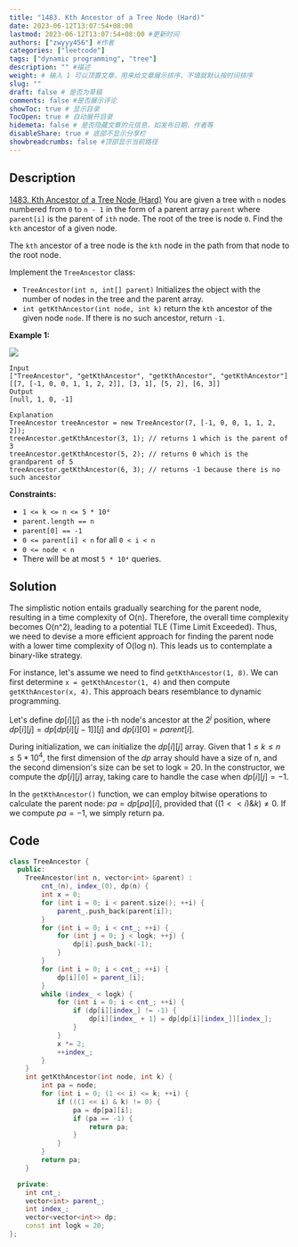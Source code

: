 ```yaml
---
title: "1483. Kth Ancestor of a Tree Node (Hard)"
date: 2023-06-12T13:07:54+08:00
lastmod: 2023-06-12T13:07:54+08:00 #更新时间
authors: ["zwyyy456"] #作者
categories: ["leetcode"]
tags: ["dynamic programming", "tree"]
description: "" #描述
weight: # 输入 1 可以顶置文章，用来给文章展示排序，不填就默认按时间排序
slug: ""
draft: false # 是否为草稿
comments: false #是否展示评论
showToc: true # 显示目录
TocOpen: true # 自动展开目录
hidemeta: false # 是否隐藏文章的元信息，如发布日期、作者等
disableShare: true # 底部不显示分享栏
showbreadcrumbs: false #顶部显示当前路径
---
```

## Description

[1483. Kth Ancestor of a Tree Node (Hard)](https://leetcode.com/problems/kth-ancestor-of-a-tree-node/)
You are given a tree with `n` nodes numbered from `0` to `n - 1` in the form of a parent array
`parent` where `parent[i]` is the parent of `ith` node. The root of the tree is node `0`. Find the
`kth` ancestor of a given node.

The `kth` ancestor of a tree node is the `kth` node in the path from that node to the root node.

Implement the `TreeAncestor` class:

- `TreeAncestor(int n, int[] parent)` Initializes the object with the number of nodes in the tree and
the parent array.
- `int getKthAncestor(int node, int k)` return the `kth` ancestor of the given node `node`. If there
is no such ancestor, return `-1`.

**Example 1:**

![](https://pic-upyun.zwyyy456.tech/smms/2023-12-26-065559.png)

```
Input
["TreeAncestor", "getKthAncestor", "getKthAncestor", "getKthAncestor"]
[[7, [-1, 0, 0, 1, 1, 2, 2]], [3, 1], [5, 2], [6, 3]]
Output
[null, 1, 0, -1]

Explanation
TreeAncestor treeAncestor = new TreeAncestor(7, [-1, 0, 0, 1, 1, 2, 2]);
treeAncestor.getKthAncestor(3, 1); // returns 1 which is the parent of 3
treeAncestor.getKthAncestor(5, 2); // returns 0 which is the grandparent of 5
treeAncestor.getKthAncestor(6, 3); // returns -1 because there is no such ancestor
```

**Constraints:**

- `1 <= k <= n <= 5 * 10⁴`
- `parent.length == n`
- `parent[0] == -1`
- `0 <= parent[i] < n` for all `0 < i < n`
- `0 <= node < n`
- There will be at most `5 * 10⁴` queries.


## Solution

The simplistic notion entails gradually searching for the parent node, resulting in a time complexity of O(n). Therefore, the overall time complexity becomes O(n^2), leading to a potential TLE (Time Limit Exceeded). Thus, we need to devise a more efficient approach for finding the parent node with a lower time complexity of O(log n). This leads us to contemplate a binary-like strategy.

For instance, let's assume we need to find `getKthAncestor(1, 8)`. We can first determine `x = getKthAncestor(1, 4)` and then compute `getKthAncestor(x, 4)`. This approach bears resemblance to dynamic programming.

Let's define $dp[i][j]$ as the i-th node's ancestor at the $2^j$ position, where $dp[i][j] = dp[dp[i][j-1]][j]$ and $dp[i][0] = parent[i]$.

During initialization, we can initialize the $dp[i][j]$ array. Given that $1 \leq k \leq n \leq 5 * 10^4$, the first dimension of the $dp$ array should have a size of n, and the second dimension's size can be set to logk = 20. In the constructor, we compute the $dp[i][j]$ array, taking care to handle the case when $dp[i][j] = -1$.

In the `getKthAncestor()` function, we can employ bitwise operations to calculate the parent node: $pa = dp[pa][i]$, provided that $((1 << i) \& k) \neq 0$. If we compute $pa = -1$, we simply return pa.

## Code

```cpp
class TreeAncestor {
  public:
    TreeAncestor(int n, vector<int> &parent) :
        cnt_(n), index_(0), dp(n) {
        int x = 0;
        for (int i = 0; i < parent.size(); ++i) {
            parent_.push_back(parent[i]);
        }
        for (int i = 0; i < cnt_; ++i) {
            for (int j = 0; j < logk; ++j) {
                dp[i].push_back(-1);
            }
        }
        for (int i = 0; i < cnt_; ++i) {
            dp[i][0] = parent_[i];
        }
        while (index_ < logk) {
            for (int i = 0; i < cnt_; ++i) {
                if (dp[i][index_] != -1) {
                    dp[i][index_ + 1] = dp[dp[i][index_]][index_];
                }
            }
            x *= 2;
            ++index_;
        }
    }
    int getKthAncestor(int node, int k) {
        int pa = node;
        for (int i = 0; (1 << i) <= k; ++i) {
            if (((1 << i) & k) != 0) {
                pa = dp[pa][i];
                if (pa == -1) {
                    return pa;
                }
            }
        }
        return pa;
    }

  private:
    int cnt_;
    vector<int> parent_;
    int index_;
    vector<vector<int>> dp;
    const int logk = 20;
};
```


